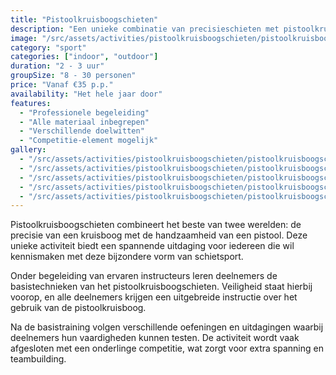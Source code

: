 ```yaml
---
title: "Pistoolkruisboogschieten"
description: "Een unieke combinatie van precisieschieten met pistoolkruisbogen."
image: "/src/assets/activities/pistoolkruisboogschieten/pistoolkruisboogschieten-1.jpg"
category: "sport"
categories: ["indoor", "outdoor"]
duration: "2 - 3 uur"
groupSize: "8 - 30 personen"
price: "Vanaf €35 p.p."
availability: "Het hele jaar door"
features:
  - "Professionele begeleiding"
  - "Alle materiaal inbegrepen"
  - "Verschillende doelwitten"
  - "Competitie-element mogelijk"
gallery:
  - "/src/assets/activities/pistoolkruisboogschieten/pistoolkruisboogschieten-2.jpg"
  - "/src/assets/activities/pistoolkruisboogschieten/pistoolkruisboogschieten-3.jpg"
  - "/src/assets/activities/pistoolkruisboogschieten/pistoolkruisboogschieten-4.jpg"
  - "/src/assets/activities/pistoolkruisboogschieten/pistoolkruisboogschieten-5.jpg"
  - "/src/assets/activities/pistoolkruisboogschieten/pistoolkruisboogschieten-6.jpg"
---
```


Pistoolkruisboogschieten combineert het beste van twee werelden: de precisie van een kruisboog met de handzaamheid van een pistool. Deze unieke activiteit biedt een spannende uitdaging voor iedereen die wil kennismaken met deze bijzondere vorm van schietsport.

Onder begeleiding van ervaren instructeurs leren deelnemers de basistechnieken van het pistoolkruisboogschieten. Veiligheid staat hierbij voorop, en alle deelnemers krijgen een uitgebreide instructie over het gebruik van de pistoolkruisboog.

Na de basistraining volgen verschillende oefeningen en uitdagingen waarbij deelnemers hun vaardigheden kunnen testen. De activiteit wordt vaak afgesloten met een onderlinge competitie, wat zorgt voor extra spanning en teambuilding.
